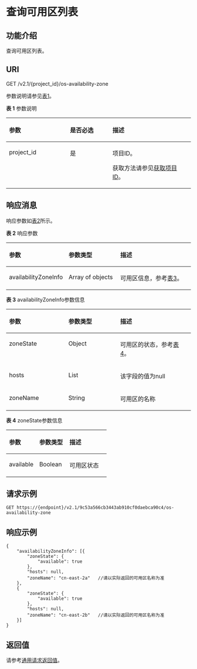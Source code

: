 # 查询可用区列表<a name="ecs_03_1801"></a>

## 功能介绍<a name="zh-cn_topic_0057973206_section60955817"></a>

查询可用区列表。

## URI<a name="zh-cn_topic_0057973206_section11731442"></a>

GET /v2.1/\{project\_id\}/os-availability-zone

参数说明请参见[表1](#zh-cn_topic_0057973206_table2814978410562)。

**表 1**  参数说明

<a name="zh-cn_topic_0057973206_table2814978410562"></a>
<table><thead align="left"><tr id="zh-cn_topic_0057973206_row4149654710562"><th class="cellrowborder" valign="top" width="33%" id="mcps1.2.4.1.1"><p id="p5187119"><a name="p5187119"></a><a name="p5187119"></a>参数</p>
</th>
<th class="cellrowborder" valign="top" width="23%" id="mcps1.2.4.1.2"><p id="p17503500"><a name="p17503500"></a><a name="p17503500"></a>是否必选</p>
</th>
<th class="cellrowborder" valign="top" width="44%" id="mcps1.2.4.1.3"><p id="p8497414"><a name="p8497414"></a><a name="p8497414"></a>描述</p>
</th>
</tr>
</thead>
<tbody><tr id="zh-cn_topic_0057973206_row3491217610562"><td class="cellrowborder" valign="top" width="33%" headers="mcps1.2.4.1.1 "><p id="zh-cn_topic_0057973206_p931403110562"><a name="zh-cn_topic_0057973206_p931403110562"></a><a name="zh-cn_topic_0057973206_p931403110562"></a>project_id</p>
</td>
<td class="cellrowborder" valign="top" width="23%" headers="mcps1.2.4.1.2 "><p id="zh-cn_topic_0057973206_p1623904210562"><a name="zh-cn_topic_0057973206_p1623904210562"></a><a name="zh-cn_topic_0057973206_p1623904210562"></a>是</p>
</td>
<td class="cellrowborder" valign="top" width="44%" headers="mcps1.2.4.1.3 "><p id="p37593705"><a name="p37593705"></a><a name="p37593705"></a>项目ID。</p>
<p id="p1180512217438"><a name="p1180512217438"></a><a name="p1180512217438"></a>获取方法请参见<a href="获取项目ID.md">获取项目ID</a>。</p>
</td>
</tr>
</tbody>
</table>

## 响应消息<a name="zh-cn_topic_0057973206_section63234676"></a>

响应参数如[表2](#zh-cn_topic_0057973206_table34970028)所示。

**表 2**  响应参数

<a name="zh-cn_topic_0057973206_table34970028"></a>
<table><thead align="left"><tr id="zh-cn_topic_0057973206_row39112085"><th class="cellrowborder" valign="top" width="32.186781321867805%" id="mcps1.2.4.1.1"><p id="zh-cn_topic_0057972670_p57733603"><a name="zh-cn_topic_0057972670_p57733603"></a><a name="zh-cn_topic_0057972670_p57733603"></a>参数</p>
</th>
<th class="cellrowborder" valign="top" width="27.997200279972002%" id="mcps1.2.4.1.2"><p id="zh-cn_topic_0057972670_p45910260"><a name="zh-cn_topic_0057972670_p45910260"></a><a name="zh-cn_topic_0057972670_p45910260"></a>参数类型</p>
</th>
<th class="cellrowborder" valign="top" width="39.816018398160175%" id="mcps1.2.4.1.3"><p id="zh-cn_topic_0057972670_p32634650"><a name="zh-cn_topic_0057972670_p32634650"></a><a name="zh-cn_topic_0057972670_p32634650"></a>描述</p>
</th>
</tr>
</thead>
<tbody><tr id="zh-cn_topic_0057973206_row37957477"><td class="cellrowborder" valign="top" width="32.186781321867805%" headers="mcps1.2.4.1.1 "><p id="zh-cn_topic_0057973206_p54656798"><a name="zh-cn_topic_0057973206_p54656798"></a><a name="zh-cn_topic_0057973206_p54656798"></a>availabilityZoneInfo</p>
</td>
<td class="cellrowborder" valign="top" width="27.997200279972002%" headers="mcps1.2.4.1.2 "><p id="zh-cn_topic_0057973206_p65124552"><a name="zh-cn_topic_0057973206_p65124552"></a><a name="zh-cn_topic_0057973206_p65124552"></a>Array of objects</p>
</td>
<td class="cellrowborder" valign="top" width="39.816018398160175%" headers="mcps1.2.4.1.3 "><p id="zh-cn_topic_0057973206_p54030"><a name="zh-cn_topic_0057973206_p54030"></a><a name="zh-cn_topic_0057973206_p54030"></a>可用区信息，参考<a href="#zh-cn_topic_0057973206_table4376441">表3</a>。</p>
</td>
</tr>
</tbody>
</table>

**表 3**  availabilityZoneInfo参数信息

<a name="zh-cn_topic_0057973206_table4376441"></a>
<table><thead align="left"><tr id="zh-cn_topic_0057973206_row55834932"><th class="cellrowborder" valign="top" width="32.12678732126787%" id="mcps1.2.4.1.1"><p id="p044879102811"><a name="p044879102811"></a><a name="p044879102811"></a>参数</p>
</th>
<th class="cellrowborder" valign="top" width="28.057194280571945%" id="mcps1.2.4.1.2"><p id="p74488912281"><a name="p74488912281"></a><a name="p74488912281"></a>参数类型</p>
</th>
<th class="cellrowborder" valign="top" width="39.81601839816019%" id="mcps1.2.4.1.3"><p id="p846317913288"><a name="p846317913288"></a><a name="p846317913288"></a>描述</p>
</th>
</tr>
</thead>
<tbody><tr id="zh-cn_topic_0057973206_row62745414"><td class="cellrowborder" valign="top" width="32.12678732126787%" headers="mcps1.2.4.1.1 "><p id="zh-cn_topic_0057973206_p49213798"><a name="zh-cn_topic_0057973206_p49213798"></a><a name="zh-cn_topic_0057973206_p49213798"></a>zoneState</p>
</td>
<td class="cellrowborder" valign="top" width="28.057194280571945%" headers="mcps1.2.4.1.2 "><p id="zh-cn_topic_0057973206_p26894719"><a name="zh-cn_topic_0057973206_p26894719"></a><a name="zh-cn_topic_0057973206_p26894719"></a>Object</p>
</td>
<td class="cellrowborder" valign="top" width="39.81601839816019%" headers="mcps1.2.4.1.3 "><p id="zh-cn_topic_0057973206_p27048633"><a name="zh-cn_topic_0057973206_p27048633"></a><a name="zh-cn_topic_0057973206_p27048633"></a>可用区的状态，参考<a href="#zh-cn_topic_0057973206_table37797818">表4</a>。</p>
</td>
</tr>
<tr id="zh-cn_topic_0057973206_row42111108"><td class="cellrowborder" valign="top" width="32.12678732126787%" headers="mcps1.2.4.1.1 "><p id="zh-cn_topic_0057973206_p55556613"><a name="zh-cn_topic_0057973206_p55556613"></a><a name="zh-cn_topic_0057973206_p55556613"></a>hosts</p>
</td>
<td class="cellrowborder" valign="top" width="28.057194280571945%" headers="mcps1.2.4.1.2 "><p id="zh-cn_topic_0057973206_p3791843"><a name="zh-cn_topic_0057973206_p3791843"></a><a name="zh-cn_topic_0057973206_p3791843"></a>List</p>
</td>
<td class="cellrowborder" valign="top" width="39.81601839816019%" headers="mcps1.2.4.1.3 "><p id="zh-cn_topic_0057973206_p48006356"><a name="zh-cn_topic_0057973206_p48006356"></a><a name="zh-cn_topic_0057973206_p48006356"></a>该字段的值为null</p>
</td>
</tr>
<tr id="zh-cn_topic_0057973206_row29404023"><td class="cellrowborder" valign="top" width="32.12678732126787%" headers="mcps1.2.4.1.1 "><p id="zh-cn_topic_0057973206_p32915700"><a name="zh-cn_topic_0057973206_p32915700"></a><a name="zh-cn_topic_0057973206_p32915700"></a>zoneName</p>
</td>
<td class="cellrowborder" valign="top" width="28.057194280571945%" headers="mcps1.2.4.1.2 "><p id="zh-cn_topic_0057973206_p48926033"><a name="zh-cn_topic_0057973206_p48926033"></a><a name="zh-cn_topic_0057973206_p48926033"></a>String</p>
</td>
<td class="cellrowborder" valign="top" width="39.81601839816019%" headers="mcps1.2.4.1.3 "><p id="zh-cn_topic_0057973206_p22007756"><a name="zh-cn_topic_0057973206_p22007756"></a><a name="zh-cn_topic_0057973206_p22007756"></a>可用区的名称</p>
</td>
</tr>
</tbody>
</table>

**表 4**  zoneState参数信息

<a name="zh-cn_topic_0057973206_table37797818"></a>
<table><thead align="left"><tr id="zh-cn_topic_0057973206_row19790066"><th class="cellrowborder" valign="top" width="30.09%" id="mcps1.2.4.1.1"><p id="p19223713172814"><a name="p19223713172814"></a><a name="p19223713172814"></a>参数</p>
</th>
<th class="cellrowborder" valign="top" width="30.09%" id="mcps1.2.4.1.2"><p id="p7223213122812"><a name="p7223213122812"></a><a name="p7223213122812"></a>参数类型</p>
</th>
<th class="cellrowborder" valign="top" width="39.82%" id="mcps1.2.4.1.3"><p id="p17223111314282"><a name="p17223111314282"></a><a name="p17223111314282"></a>描述</p>
</th>
</tr>
</thead>
<tbody><tr id="zh-cn_topic_0057973206_row56786272"><td class="cellrowborder" valign="top" width="30.09%" headers="mcps1.2.4.1.1 "><p id="zh-cn_topic_0057973206_p36285299"><a name="zh-cn_topic_0057973206_p36285299"></a><a name="zh-cn_topic_0057973206_p36285299"></a>available</p>
</td>
<td class="cellrowborder" valign="top" width="30.09%" headers="mcps1.2.4.1.2 "><p id="zh-cn_topic_0057973206_p53428078"><a name="zh-cn_topic_0057973206_p53428078"></a><a name="zh-cn_topic_0057973206_p53428078"></a>Boolean</p>
</td>
<td class="cellrowborder" valign="top" width="39.82%" headers="mcps1.2.4.1.3 "><p id="zh-cn_topic_0057973206_p32026686"><a name="zh-cn_topic_0057973206_p32026686"></a><a name="zh-cn_topic_0057973206_p32026686"></a>可用区状态</p>
</td>
</tr>
</tbody>
</table>

## 请求示例<a name="zh-cn_topic_0057973206_section32241172"></a>

```
GET https://{endpoint}/v2.1/9c53a566cb3443ab910cf0daebca90c4/os-availability-zone
```

## 响应示例<a name="section1728754474111"></a>

```
{
	"availabilityZoneInfo": [{
		"zoneState": {
			"available": true
		},
		"hosts": null,
		"zoneName": "cn-east-2a"   //请以实际返回的可用区名称为准
	},
	{
		"zoneState": {
			"available": true
		},
		"hosts": null,
		"zoneName": "cn-east-2b"   //请以实际返回的可用区名称为准
	}]
}
```

## 返回值<a name="zh-cn_topic_0057973206_ecs_03_0202_section22960139"></a>

请参考[通用请求返回值](通用请求返回值.md)。

